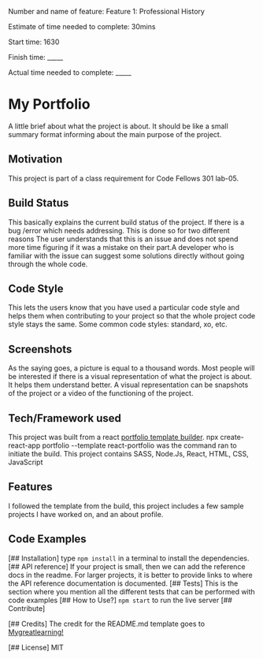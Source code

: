 Number and name of feature: Feature 1: Professional History

Estimate of time needed to complete: 30mins

Start time: 1630

Finish time: _____

Actual time needed to complete: _____



# My Portfolio

A little brief about what the project is about. It should be like a small summary format informing about the main purpose of the project.


## Motivation
This project is part of a class requirement for Code Fellows 301 lab-05. 

## Build Status
This basically explains the current build status of the project. If there is a bug /error which needs addressing. This is done so for two different reasons The user understands that this is an issue and does not spend more time figuring if it was a mistake on their part.A developer who is familiar with the issue can suggest some solutions directly without going through the whole code.
## Code Style
This lets the users know that you have used a particular code style and helps them when contributing to your project so that the whole project code style stays the same. Some common code styles: standard, xo, etc.
## Screenshots
As the saying goes, a picture is equal to a thousand words. Most people will be interested if there is a visual representation of what the project is about. It helps them understand better. A visual representation can be snapshots of the project or a video of the functioning of the project.
## Tech/Framework used
This project was built from a react [portfolio template builder](https://www.npmjs.com/package/cra-template-react-portfolio).
npx create-react-app portfolio --template react-portfolio was the command ran to initiate the build.
This project contains SASS, Node.Js, React, HTML, CSS, JavaScript
## Features
I followed the template from the build, this project includes a few sample projects I have worked on, and an about profile.

## Code Examples


[## Installation]
type ```npm install``` in a terminal to install the dependencies.
[## API reference]
If your project is small, then we can add the reference docs in the readme. For larger projects, it is better to provide links to where the API reference documentation is documented.
[## Tests]
This is the section where you mention all the different tests that can be performed with code examples
[## How to Use?]
```npm start``` to run the live server
[## Contribute]

[## Credits]
The credit for the README.md template goes to [Mygreatlearning!](https://www.mygreatlearning.com/blog/readme-file/#:~:text=The%20Readme%20file%20is%20often,about%20the%20patches%20or%20updates.)

[## License]
MIT
